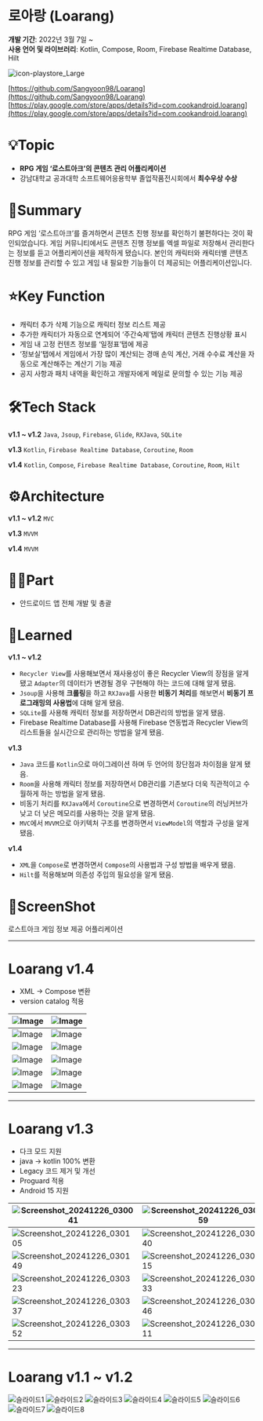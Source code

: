 # 로아랑 (Loarang)

**개발 기간**: 2022년 3월 7일 ~
<br>
**사용 언어 및 라이브러리**: Kotlin, Compose, Room, Firebase Realtime Database, Hilt

![icon-playstore_Large](https://github.com/user-attachments/assets/a4a62b7c-a5a6-490d-bfeb-2821716133d7)

[https://github.com/Sangyoon98/Loarang](https://github.com/Sangyoon98/Loarang)
<br>
[https://play.google.com/store/apps/details?id=com.cookandroid.loarang](https://play.google.com/store/apps/details?id=com.cookandroid.loarang)

# 💡Topic

- **RPG 게임 ‘로스트아크’의 콘텐츠 관리 어플리케이션**
- 강남대학교 공과대학 소프트웨어응용학부 졸업작품전시회에서 **최수우상 수상**

# 📝Summary

RPG 게임 ‘로스트아크’를 즐겨하면서 콘텐츠 진행 정보를 확인하기 불편하다는 것이 확인되었습니다. 게임 커뮤니티에서도 콘텐츠 진행 정보를 엑셀 파일로 저장해서 관리한다는 정보를 듣고 어플리케이션을 제작하게 됐습니다. 본인의 캐릭터와 캐릭터별 콘텐츠 진행 정보를 관리할 수 있고 게임 내 필요한 기능들이 더 제공되는 어플리케이션입니다.

# ⭐️Key Function

- 캐릭터 추가 삭제 기능으로 캐릭터 정보 리스트 제공
- 추가한 캐릭터가 자동으로 연계되어 ‘주간숙제’탭에 캐릭터 콘텐츠 진행상황 표시
- 게임 내 고정 컨텐츠 정보를 ‘일정표’탭에 제공
- ‘정보실’탭에서 게임에서 가장 많이 계산되는 경매 손익 계산, 거래 수수료 계산을 자동으로 계산해주는 계산기 기능 제공
- 공지 사항과 패치 내역을 확인하고 개발자에게 메일로 문의할 수 있는 기능 제공

# 🛠️Tech Stack

**v1.1 ~ v1.2**
`Java`, `Jsoup`, `Firebase`, `Glide`, `RXJava`, `SQLite`

**v1.3**
`Kotlin`, `Firebase Realtime Database`, `Coroutine`, `Room`

**v1.4**
`Kotlin`, `Compose`, `Firebase Realtime Database`, `Coroutine`, `Room`, `Hilt`

# ⚙️Architecture

**v1.1 ~ v1.2**
`MVC`

**v1.3**
`MVVM`

**v1.4**
`MVVM`

# ✋🏻Part

- 안드로이드 앱 전체 개발 및 총괄

# 🤔Learned

**v1.1 ~ v1.2**
- `Recycler View`를 사용해보면서 재사용성이 좋은 Recycler View의 장점을 알게 됐고 `Adapter`의 데이터가 변경될 경우 구현해야 하는 코드에 대해 알게 됐음.
- `Jsoup`을 사용해 **크롤링**을 하고 `RXJava`를 사용한 **비동기 처리**를 해보면서 **비동기 프로그래밍의 사용법**에 대해 알게 됐음.
- `SQLite`를 사용해 캐릭터 정보를 저장하면서 DB관리의 방법을 알게 됐음.
- Firebase Realtime Database를 사용해 Firebase 연동법과 Recycler View의 리스트들을 실시간으로 관리하는 방법을 알게 됐음.

**v1.3**
- `Java` 코드를 `Kotlin`으로 마이그레이션 하며 두 언어의 장단점과 차이점을 알게 됐음.
- `Room`을 사용해 캐릭터 정보를 저장하면서 DB관리를 기존보다 더욱 직관적이고 수월하게 하는 방법을 알게 됐음.
- 비동기 처리를 `RXJava`에서 `Coroutine`으로 변경하면서 `Coroutine`의 러닝커브가 낮고 더 낮은 메모리를 사용하는 것을 알게 됐음.
- `MVC`에서 `MVVM`으로 아키텍처 구조를 변경하면서 `ViewModel`의 역할과 구성을 알게 됐음.

**v1.4**
- `XML`을 `Compose`로 변경하면서 `Compose`의 사용법과 구성 방법을 배우게 됐음.
- `Hilt`를 적용해보며 의존성 주입의 필요성을 알게 됐음.

# 📸ScreenShot

로스트아크 게임 정보 제공 어플리케이션

------

# Loarang v1.4
- XML -> Compose 변환
- version catalog 적용

![Image](https://github.com/user-attachments/assets/7110eabb-db08-48b2-b2c5-891af9573a44) |![Image](https://github.com/user-attachments/assets/148fbf35-bf98-4a37-97f3-4f068d5c06fa)
--- | --- | 
![Image](https://github.com/user-attachments/assets/4c2543b7-d099-4825-81fa-579772820a93) |![Image](https://github.com/user-attachments/assets/13c28f25-ee67-426b-9c06-b95c0f016d2f)
![Image](https://github.com/user-attachments/assets/a86c53ba-2542-4f71-9875-c1adaaecd01c) |![Image](https://github.com/user-attachments/assets/fb2f5228-1c07-4cb3-9520-dc279c89e675)
![Image](https://github.com/user-attachments/assets/188dad45-9ae2-40b5-9095-18ac3bc034ea) |![Image](https://github.com/user-attachments/assets/6428e3e4-f5e6-4da6-b411-5a37fae065bd)
![Image](https://github.com/user-attachments/assets/dd57c9b4-c4c1-4feb-97e4-8b4b71a2efaa) |![Image](https://github.com/user-attachments/assets/c0f213bd-4f60-47f4-80ff-c416868ecd64)
![Image](https://github.com/user-attachments/assets/474e3899-e895-444a-9e2e-51b2c31d2855) |![Image](https://github.com/user-attachments/assets/cb90abe0-f4e4-4179-b0f1-e9184f886940)

------

# Loarang v1.3
- 다크 모드 지원
- java -> kotlin 100% 변환
- Legacy 코드 제거 및 개선
- Proguard 적용
- Android 15 지원

![Screenshot_20241226_030041](https://github.com/user-attachments/assets/9f08a5c0-95bf-4fb7-9fee-f475685c1a78) |![Screenshot_20241226_030059](https://github.com/user-attachments/assets/5a1654d8-22af-4b13-a027-30d56c2b3b10)
--- | --- | 
![Screenshot_20241226_030105](https://github.com/user-attachments/assets/6a647b62-06f1-4613-83ac-824e73ef9a82) |![Screenshot_20241226_030140](https://github.com/user-attachments/assets/fa6778ec-bf71-4870-b979-f52c3372c715)
![Screenshot_20241226_030149](https://github.com/user-attachments/assets/46705446-079d-4217-92a2-923573b36786) |![Screenshot_20241226_030315](https://github.com/user-attachments/assets/3858d157-e6c8-4df2-927a-f3e39c0cd9bd)
![Screenshot_20241226_030323](https://github.com/user-attachments/assets/fd33c868-bfac-480f-b59b-64b6fab09967) |![Screenshot_20241226_030333](https://github.com/user-attachments/assets/514dcc49-6f0e-44aa-8434-92e69696d0f2)
![Screenshot_20241226_030337](https://github.com/user-attachments/assets/bb26daf6-7234-4c78-a8a6-50eac9a9290a) |![Screenshot_20241226_030346](https://github.com/user-attachments/assets/743ed9da-be00-4e14-aeae-9ce8c5da68f8)
![Screenshot_20241226_030352](https://github.com/user-attachments/assets/7b58050c-c6f4-46fd-a9a9-69472f010dbb) |![Screenshot_20241226_030411](https://github.com/user-attachments/assets/bb56c4e5-182c-4315-91b5-71a41d6e2743)

------

# Loarang v1.1 ~ v1.2

![슬라이드1](https://user-images.githubusercontent.com/28301831/224558462-fe2e32a8-2b56-488b-a885-253cb3714000.PNG)
![슬라이드2](https://user-images.githubusercontent.com/28301831/224558515-25fa119d-b513-4fab-b430-070c38d78b24.PNG)
![슬라이드3](https://user-images.githubusercontent.com/28301831/224558519-811399d3-798f-46e2-97fe-e38fee58a892.PNG)
![슬라이드4](https://user-images.githubusercontent.com/28301831/224558521-dc1542a1-eed1-4854-a49d-16697a66f537.PNG)
![슬라이드5](https://user-images.githubusercontent.com/28301831/224558524-e9943312-e19c-452e-ba50-70e9facc60cb.PNG)
![슬라이드6](https://user-images.githubusercontent.com/28301831/224558527-a7ba7f27-afaa-4389-bfff-92e2ae38cd30.PNG)
![슬라이드7](https://user-images.githubusercontent.com/28301831/224558528-bb201151-ee69-4527-8740-dcc26973b5ff.PNG)
![슬라이드8](https://user-images.githubusercontent.com/28301831/224558531-8906f443-f0c8-464f-99dd-c847fb052ad2.PNG)














